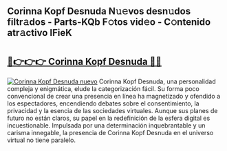 ## Corinna Kopf Desnuda N𝚞𝚎vos desn𝚞dos filtr𝚊dos - Parts-KQb F𝚘tos vid𝚎o - C𝚘ntenido atr𝚊ctivo IFieK

# <h2><a href="http://mb1ijl.tromn.icu/?c=Corinna+Kopf+Desnuda">🔗👉👉👉 Corinna Kopf Desnuda 🔗🔗</a></h2>

[![Corinna Kopf Desnuda nuevo](https://i.imgur.com/pEAQMta.gif)](http://mb1ijl.tromn.icu/?c=Corinna+Kopf+Desnuda)
Corinna Kopf Desnuda, una personalidad compleja y enigmática, elude la categorización fácil. Su forma poco convencional de crear una presencia en línea ha magnetizado y ofendido a los espectadores, encendiendo debates sobre el consentimiento, la privacidad y la esencia de las sociedades virtuales. Aunque sus planes de futuro no están claros, su papel en la redefinición de la esfera digital es incuestionable. Impulsada por una determinación inquebrantable y un carisma innegable, la presencia de Corinna Kopf Desnuda en el universo virtual no tiene paralelo.
